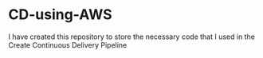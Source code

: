 # CD-using-AWS
I have created this repository to store the necessary code that I used in the Create Continuous Delivery Pipeline
